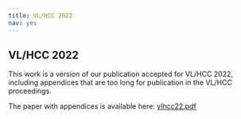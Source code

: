 ```yaml
---
title: VL/HCC 2022
nav: yes
---
```


## VL/HCC 2022

This work is a version of our publication accepted for VL/HCC 2022, including appendices that are too long for publication in the VL/HCC proceedings.

The paper with appendices is available here: [vlhcc22.pdf](vlhcc22.pdf)
